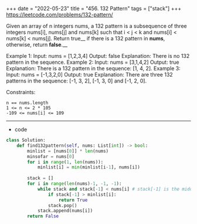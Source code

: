 +++ 
date = "2022-05-23"
title = "456. 132 Pattern"
tags = ["stack"]
+++
https://leetcode.com/problems/132-pattern/

Given an array of n integers nums, a 132 pattern is a subsequence of three integers nums[i], nums[j] and nums[k] such that i < j < k and nums[i] < nums[k] < nums[j].
Return true__ if there is a 132 pattern in __nums__, otherwise, return __false__.__
 
Example 1:
Input: nums = [1,2,3,4] Output: false Explanation: There is no 132 pattern in the sequence. 
Example 2:
Input: nums = [3,1,4,2] Output: true Explanation: There is a 132 pattern in the sequence: [1, 4, 2]. 
Example 3:
Input: nums = [-1,3,2,0] Output: true Explanation: There are three 132 patterns in the sequence: [-1, 3, 2], [-1, 3, 0] and [-1, 2, 0]. 
 
Constraints:

	n == nums.length
	1 <= n <= 2 * 105
	-109 <= nums[i] <= 109

---
- code
```py
class Solution:
    def find132pattern(self, nums: List[int]) -> bool:
        minlist = [nums[0]] * len(nums)
        minsofar = nums[0]
        for i in range(1, len(nums)):
            minlist[i] = min(minlist[i-1], nums[i])
            
        stack = []
        for i in range(len(nums)-1, -1, -1):
            while stack and stack[-1] < nums[i] # stack[-1] is the middle one
                if stack[-1] > minlist[i]:
                    return True
                stack.pop()
            stack.append(nums[i])
        return False
```
